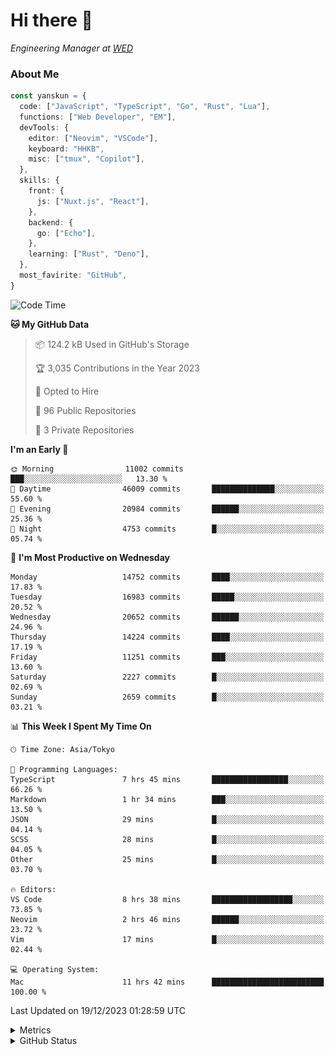# Hi there&nbsp;:wave:

<!-- ![Alt text](https://spotify-recently-played-readme.vercel.app/api?user=31kynbuubkiu3r4qh4hjuaglhfay) -->

_Engineering Manager at [WED](https://github.com/wedinc)_

### About Me

```ts
const yanskun = {
  code: ["JavaScript", "TypeScript", "Go", "Rust", "Lua"],
  functions: ["Web Developer", "EM"],
  devTools: {
    editor: ["Neovim", "VSCode"],
    keyboard: "HHKB",
    misc: ["tmux", "Copilot"],
  },
  skills: {
    front: {
      js: ["Nuxt.js", "React"],
    },
    backend: {
      go: ["Echo"],
    },
    learning: ["Rust", "Deno"],
  },
  most_favirite: "GitHub",
}
```

<!--START_SECTION:waka-->
![Code Time](http://img.shields.io/badge/Code%20Time-632%20hrs%2011%20mins-blue)

**🐱 My GitHub Data** 

> 📦 124.2 kB Used in GitHub's Storage 
 > 
> 🏆 3,035 Contributions in the Year 2023
 > 
> 💼 Opted to Hire
 > 
> 📜 96 Public Repositories 
 > 
> 🔑 3 Private Repositories 
 > 
**I'm an Early 🐤** 

```text
🌞 Morning                11002 commits       ███░░░░░░░░░░░░░░░░░░░░░░   13.30 % 
🌆 Daytime                46009 commits       ██████████████░░░░░░░░░░░   55.60 % 
🌃 Evening                20984 commits       ██████░░░░░░░░░░░░░░░░░░░   25.36 % 
🌙 Night                  4753 commits        █░░░░░░░░░░░░░░░░░░░░░░░░   05.74 % 
```
📅 **I'm Most Productive on Wednesday** 

```text
Monday                   14752 commits       ████░░░░░░░░░░░░░░░░░░░░░   17.83 % 
Tuesday                  16983 commits       █████░░░░░░░░░░░░░░░░░░░░   20.52 % 
Wednesday                20652 commits       ██████░░░░░░░░░░░░░░░░░░░   24.96 % 
Thursday                 14224 commits       ████░░░░░░░░░░░░░░░░░░░░░   17.19 % 
Friday                   11251 commits       ███░░░░░░░░░░░░░░░░░░░░░░   13.60 % 
Saturday                 2227 commits        █░░░░░░░░░░░░░░░░░░░░░░░░   02.69 % 
Sunday                   2659 commits        █░░░░░░░░░░░░░░░░░░░░░░░░   03.21 % 
```


📊 **This Week I Spent My Time On** 

```text
🕑︎ Time Zone: Asia/Tokyo

💬 Programming Languages: 
TypeScript               7 hrs 45 mins       █████████████████░░░░░░░░   66.26 % 
Markdown                 1 hr 34 mins        ███░░░░░░░░░░░░░░░░░░░░░░   13.50 % 
JSON                     29 mins             █░░░░░░░░░░░░░░░░░░░░░░░░   04.14 % 
SCSS                     28 mins             █░░░░░░░░░░░░░░░░░░░░░░░░   04.05 % 
Other                    25 mins             █░░░░░░░░░░░░░░░░░░░░░░░░   03.70 % 

🔥 Editors: 
VS Code                  8 hrs 38 mins       ██████████████████░░░░░░░   73.85 % 
Neovim                   2 hrs 46 mins       ██████░░░░░░░░░░░░░░░░░░░   23.72 % 
Vim                      17 mins             █░░░░░░░░░░░░░░░░░░░░░░░░   02.44 % 

💻 Operating System: 
Mac                      11 hrs 42 mins      █████████████████████████   100.00 % 
```


 Last Updated on 19/12/2023 01:28:59 UTC
<!--END_SECTION:waka-->

<details>
  <summary>Metrics</summary>
  <img src="https://github.com/yanskun/yanskun/blob/main/github-metrics.svg" alt="Metrics">
</details>

<details>
  <summary>GitHub Status</summary>
  <picture>
    <source media="(prefers-color-scheme: dark)" srcset="https://raw.githubusercontent.com/yanskun/yanskun/master/profile-summary-card-output/nord_dark/0-profile-details.svg">
   <img src="https://raw.githubusercontent.com/yanskun/yanskun/master/profile-summary-card-output/default/0-profile-details.svg">
  </picture>
  <br>
  <picture>
    <source media="(prefers-color-scheme: dark)" srcset="https://raw.githubusercontent.com/yanskun/yanskun/master/profile-summary-card-output/nord_dark/1-repos-per-language.svg">
   <img src="https://raw.githubusercontent.com/yanskun/yanskun/master/profile-summary-card-output/default/1-repos-per-language.svg">
  </picture>
  <picture>
    <source media="(prefers-color-scheme: dark)" srcset="https://raw.githubusercontent.com/yanskun/yanskun/master/profile-summary-card-output/nord_dark/2-most-commit-language.svg">
   <img src="https://raw.githubusercontent.com/yanskun/yanskun/master/profile-summary-card-output/default/2-most-commit-language.svg">
  </picture>
  <br>
  <picture>
    <source media="(prefers-color-scheme: dark)" srcset="https://raw.githubusercontent.com/yanskun/yanskun/master/profile-summary-card-output/nord_dark/3-stats.svg">
   <img src="https://raw.githubusercontent.com/yanskun/yanskun/master/profile-summary-card-output/default/3-stats.svg">
  </picture>
  <picture>
    <source media="(prefers-color-scheme: dark)" srcset="https://raw.githubusercontent.com/yanskun/yanskun/master/profile-summary-card-output/nord_dark/4-productive-time.svg">
   <img src="https://raw.githubusercontent.com/yanskun/yanskun/master/profile-summary-card-output/default/4-productive-time.svg">
  </picture>
</details>
